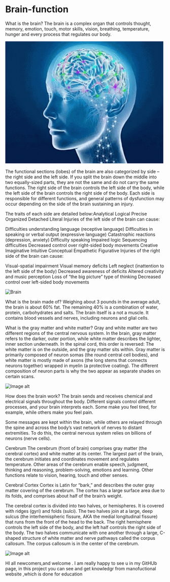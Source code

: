 # Brain-function
What is the brain? The brain is a complex organ that controls thought, memory, emotion, touch, motor skills, vision, breathing, temperature, hunger and every process that regulates our body.

![Brain](https://github.com/AndyMagwayer/Brain-function/blob/main/gif1.gif)

The functional sections (lobes) of the brain are also categorized by side – the right side and the left side. If you split the brain down the middle into two equally-sized parts, they are not the same and do not carry the same functions. The right side of the brain controls the left side of the body, while the left side of the brain controls the right side of the body. Each side is responsible for different functions, and general patterns of dysfunction may occur depending on the side of the brain sustaining an injury.

The traits of each side are detailed below:Analytical
Logical
Precise
Organized
Detached
Literal
Injuries of the left side of the brain can cause:

Difficulties understanding language (receptive language)
Difficulties in speaking or verbal output (expressive language)
Catastrophic reactions (depression, anxiety)
Difficulty speaking
Impaired logic
Sequencing difficulties
Decreased control over right-sided body movements
Creative
Imaginative
Intuitive
Conceptual
Empathetic
Figurative
Injuries of the right side of the brain can cause:

Visual-spatial impairment
Visual memory deficits
Left neglect (inattention to the left side of the body)
Decreased awareness of deficits
Altered creativity and music perception
Loss of “the big picture” type of thinking
Decreased control over left-sided body movements

![Brain](//https://github.com/AndyMagwayer/Brain-function/blob/main/br-2.jpg)

What is the brain made of?
Weighing about 3 pounds in the average adult, the brain is about 60% fat. The remaining 40% is a combination of water, protein, carbohydrates and salts. The brain itself is a not a muscle. It contains blood vessels and nerves, including neurons and glial cells.

What is the gray matter and white matter?
Gray and white matter are two different regions of the central nervous system. In the brain, gray matter refers to the darker, outer portion, while white matter describes the lighter, inner section underneath. In the spinal cord, this order is reversed: The white matter is on the outside, and the gray matter sits within.
Gray matter is primarily composed of neuron somas (the round central cell bodies), and white matter is mostly made of axons (the long stems that connects neurons together) wrapped in myelin (a protective coating). The different composition of neuron parts is why the two appear as separate shades on certain scans.

![Image alt](https://github.com/{username}/{repository}/raw/{branch}/{path}/image.png)

How does the brain work?
The brain sends and receives chemical and electrical signals throughout the body. Different signals control different processes, and your brain interprets each. Some make you feel tired, for example, while others make you feel pain.

Some messages are kept within the brain, while others are relayed through the spine and across the body’s vast network of nerves to distant extremities. To do this, the central nervous system relies on billions of neurons (nerve cells).

Cerebrum
The cerebrum (front of brain) comprises gray matter (the cerebral cortex) and white matter at its center. The largest part of the brain, the cerebrum initiates and coordinates movement and regulates temperature. Other areas of the cerebrum enable speech, judgment, thinking and reasoning, problem-solving, emotions and learning. Other functions relate to vision, hearing, touch and other senses.

Cerebral Cortex
Cortex is Latin for “bark,” and describes the outer gray matter covering of the cerebrum. The cortex has a large surface area due to its folds, and comprises about half of the brain’s weight.

The cerebral cortex is divided into two halves, or hemispheres. It is covered with ridges (gyri) and folds (sulci). The two halves join at a large, deep sulcus (the interhemispheric fissure, AKA the medial longitudinal fissure) that runs from the front of the head to the back. The right hemisphere controls the left side of the body, and the left half controls the right side of the body. The two halves communicate with one another through a large, C-shaped structure of white matter and nerve pathways called the corpus callosum. The corpus callosum is in the center of the cerebrum.

![Image alt](https://github.com/{username}/{repository}/raw/{branch}/{path}/image.png)

HI all newcomers,and welcome . I am really happy to see u in my GitHUb page, in this project you can see and get knowledgr from manofuctional website ,which is done for education



